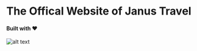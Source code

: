 # The Offical Website of Janus Travel

#### Built with :heart:

![alt text](https://photos.app.goo.gl/QL1rnY71UfRX6Vqf7 "Logo Title Text 1")
